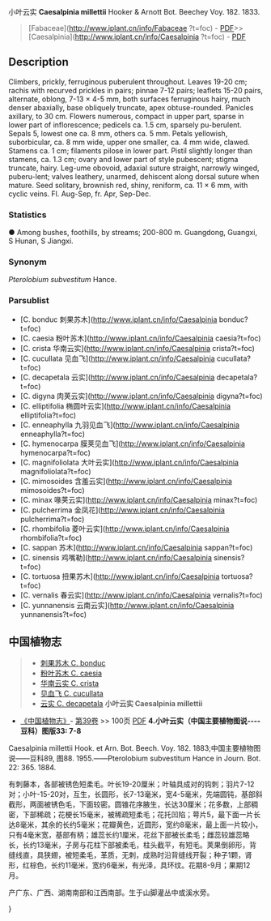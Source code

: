 小叶云实 **Caesalpinia millettii** Hooker & Arnott Bot. Beechey Voy. 182. 1833.

> [Fabaceae](http://www.iplant.cn/info/Fabaceae ?t=foc) - [PDF](http://iplant.cn/foc/pdf/Fabaceae.pdf)>>[Caesalpinia](http://www.iplant.cn/info/Caesalpinia ?t=foc) - [PDF](http://www.iplant.cn/foc/pdf/Caesalpinia.pdf)

## Description

Climbers, prickly, ferruginous puberulent throughout. Leaves 19-20 cm; rachis with recurved prickles in pairs; pinnae 7-12 pairs; leaflets 15-20 pairs, alternate, oblong, 7-13 × 4-5 mm, both surfaces ferruginous hairy, much denser abaxially, base obliquely truncate, apex obtuse-rounded. Panicles axillary, to 30 cm. Flowers numerous, compact in upper part, sparse in lower part of inflorescence; pedicels ca. 1.5 cm, sparsely pu-berulent. Sepals 5, lowest one ca. 8 mm, others ca. 5 mm. Petals yellowish, suborbicular, ca. 8 mm wide, upper one smaller, ca. 4 mm wide, clawed. Stamens ca. 1 cm; filaments pilose in lower part. Pistil slightly longer than stamens, ca. 1.3 cm; ovary and lower part of style pubescent; stigma truncate, hairy. Leg-ume obovoid, adaxial suture straight, narrowly winged, puberu-lent; valves leathery, unarmed, dehiscent along dorsal suture when mature. Seed solitary, brownish red, shiny, reniform, ca. 11 × 6 mm, with cyclic veins. Fl. Aug-Sep, fr. Apr, Sep-Dec.

### Statistics
● Among bushes, foothills, by streams; 200-800 m. Guangdong, Guangxi, S Hunan, S Jiangxi.

### Synonym
*Pterolobium subvestitum* Hance.

### Parsublist

* [C.  bonduc  刺果苏木](http://www.iplant.cn/info/Caesalpinia bonduc?t=foc)
* [C.  caesia  粉叶苏木](http://www.iplant.cn/info/Caesalpinia caesia?t=foc)
* [C.  crista  华南云实](http://www.iplant.cn/info/Caesalpinia crista?t=foc)
* [C.  cucullata  见血飞](http://www.iplant.cn/info/Caesalpinia cucullata?t=foc)
* [C.  decapetala  云实](http://www.iplant.cn/info/Caesalpinia decapetala?t=foc)
* [C.  digyna  肉荚云实](http://www.iplant.cn/info/Caesalpinia digyna?t=foc)
* [C.  elliptifolia  椭圆叶云实](http://www.iplant.cn/info/Caesalpinia elliptifolia?t=foc)
* [C.  enneaphylla  九羽见血飞](http://www.iplant.cn/info/Caesalpinia enneaphylla?t=foc)
* [C.  hymenocarpa  膜荚见血飞](http://www.iplant.cn/info/Caesalpinia hymenocarpa?t=foc)
* [C.  magnifoliolata  大叶云实](http://www.iplant.cn/info/Caesalpinia magnifoliolata?t=foc)
* [C.  mimosoides  含羞云实](http://www.iplant.cn/info/Caesalpinia mimosoides?t=foc)
* [C.  minax  喙荚云实](http://www.iplant.cn/info/Caesalpinia minax?t=foc)
* [C.  pulcherrima  金凤花](http://www.iplant.cn/info/Caesalpinia pulcherrima?t=foc)
* [C.  rhombifolia  菱叶云实](http://www.iplant.cn/info/Caesalpinia rhombifolia?t=foc)
* [C.  sappan  苏木](http://www.iplant.cn/info/Caesalpinia sappan?t=foc)
* [C.  sinensis  鸡嘴勒](http://www.iplant.cn/info/Caesalpinia sinensis?t=foc)
* [C.  tortuosa  扭果苏木](http://www.iplant.cn/info/Caesalpinia tortuosa?t=foc)
* [C.  vernalis  春云实](http://www.iplant.cn/info/Caesalpinia vernalis?t=foc)
* [C.  yunnanensis  云南云实](http://www.iplant.cn/info/Caesalpinia yunnanensis?t=foc)
## 中国植物志

> * [刺果苏木  C.  bonduc](Caesalpinia-bonduc-刺果苏木.md)
> * [粉叶苏木  C.  caesia](Caesalpinia-caesia-粉叶苏木.md)
> * [华南云实  C.  crista](Caesalpinia-crista-华南云实.md)
> * [见血飞  C.  cucullata](Caesalpinia-cucullata-见血飞.md)
> * [云实  C.  decapetala](Caesalpinia-decapetala-云实.md)
**小叶云实 Caesalpinia millettii**

* [《中国植物志》](http://www.iplant.cn/frps)- [第39卷](http://www.iplant.cn/frps/vol/39) >> 100页 [PDF](http://www.iplant.cn/frps/pdf/39/100a.PDF)
**4.小叶云实（中国主要植物图说----豆科）图版33: 7-8**

Caesalpinia millettii Hook. et Arn. Bot. Beech. Voy. 182. 1883;中国主要植物图说——豆科89, 图88. 1955.——Pterolobium subvestitum Hance in Journ. Bot. 22: 365. 1884.

有刺藤本，各部被锈色短柔毛。叶长19-20厘米；叶轴具成对的钩刺；羽片7-12对；小叶-15-20对，互生，长圆形，长7-13毫米，宽4-5毫米，先端圆钝，基部斜截形，两面被锈色毛，下面较密。圆锥花序腋生，长达30厘米；花多数，上部稠密，下部稀疏；花梗长15毫米，被稀疏短柔毛；花托凹陷；萼片5，最下面一片长达8毫米，其余的长约5毫米；花瓣黄色，近圆形，宽约8毫米，最上面一片较小，只有4毫米宽，基部有柄；雄蕊长约1厘米，花丝下部被长柔毛；雌蕊较雄蕊略长，长约13毫米，子房与花柱下部被柔毛，柱头截平，有短毛。荚果倒卵形，背缝线直，具狭翅，被短柔毛，革质，无刺，成熟时沿背缝线开裂；种子1颗，肾形，红棕色，长约11毫米，宽约6毫米，有光泽，具环纹。花期8-9月；果期12月。

产广东、广西、湖南南部和江西南部。生于山脚灌丛中或溪水旁。

}